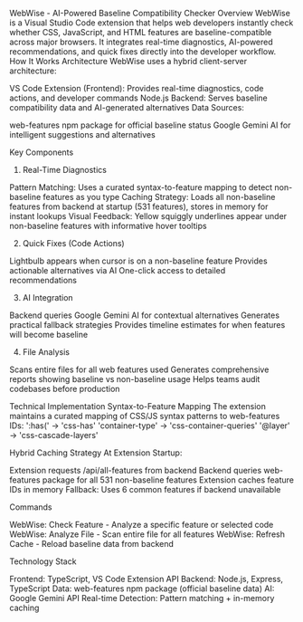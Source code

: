 WebWise - AI-Powered Baseline Compatibility Checker
Overview
WebWise is a Visual Studio Code extension that helps web developers instantly check whether CSS, JavaScript, and HTML features are baseline-compatible across major browsers. It integrates real-time diagnostics, AI-powered recommendations, and quick fixes directly into the developer workflow.
How It Works
Architecture
WebWise uses a hybrid client-server architecture:

VS Code Extension (Frontend): Provides real-time diagnostics, code actions, and developer commands
Node.js Backend: Serves baseline compatibility data and AI-generated alternatives
Data Sources:

web-features npm package for official baseline status
Google Gemini AI for intelligent suggestions and alternatives



Key Components
1. Real-Time Diagnostics

Pattern Matching: Uses a curated syntax-to-feature mapping to detect non-baseline features as you type
Caching Strategy: Loads all non-baseline features from backend at startup (531 features), stores in memory for instant lookups
Visual Feedback: Yellow squiggly underlines appear under non-baseline features with informative hover tooltips

2. Quick Fixes (Code Actions)

Lightbulb appears when cursor is on a non-baseline feature
Provides actionable alternatives via AI
One-click access to detailed recommendations

3. AI Integration

Backend queries Google Gemini AI for contextual alternatives
Generates practical fallback strategies
Provides timeline estimates for when features will become baseline

4. File Analysis

Scans entire files for all web features used
Generates comprehensive reports showing baseline vs non-baseline usage
Helps teams audit codebases before production

Technical Implementation
Syntax-to-Feature Mapping
The extension maintains a curated mapping of CSS/JS syntax patterns to web-features IDs:
':has(' → 'css-has'
'container-type' → 'css-container-queries'
'@layer' → 'css-cascade-layers'

Hybrid Caching Strategy
At Extension Startup:

Extension requests /api/all-features from backend
Backend queries web-features package for all 531 non-baseline features
Extension caches feature IDs in memory
Fallback: Uses 6 common features if backend unavailable

Commands

WebWise: Check Feature - Analyze a specific feature or selected code
WebWise: Analyze File - Scan entire file for all features
WebWise: Refresh Cache - Reload baseline data from backend

Technology Stack

Frontend: TypeScript, VS Code Extension API
Backend: Node.js, Express, TypeScript
Data: web-features npm package (official baseline data)
AI: Google Gemini API
Real-time Detection: Pattern matching + in-memory caching


